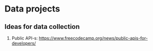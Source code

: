 # Data projects

## Ideas for data collection
1. Public API-s: https://www.freecodecamp.org/news/public-apis-for-developers/
